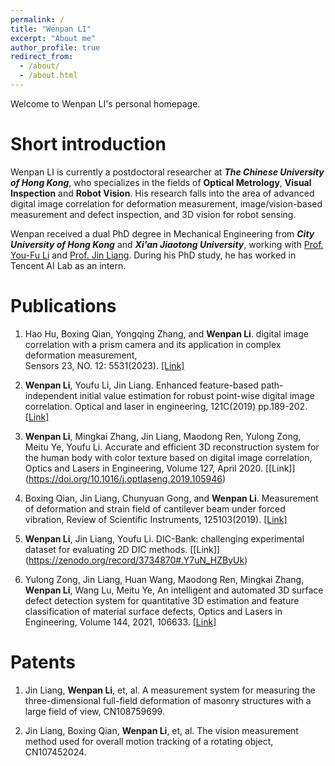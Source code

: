 ```yaml
---
permalink: /
title: "Wenpan LI"
excerpt: "About me"
author_profile: true
redirect_from: 
  - /about/
  - /about.html
---
```

Welcome to Wenpan LI's personal homepage. 

Short introduction
=
Wenpan LI is currently a postdoctoral researcher at ***The Chinese University of Hong Kong***, who specializes in the fields of **Optical Metrology**, **Visual Inspection** and **Robot Vision**. His research falls into the area of advanced digital image correlation for deformation measurement, image/vision-based measurement and defect inspection, and 3D vision for robot sensing.

Wenpan received a dual PhD degree in Mechanical Engineering from ***City University of Hong Kong*** and ***Xi'an Jiaotong University***, working with [Prof. You-Fu Li](https://www.cityu.edu.hk/mne/people/academic-staff/prof-li-you-fu) and [Prof. Jin Liang](https://gr.xjtu.edu.cn/en/web/liangjin/1).  During his PhD study, he has worked in Tencent AI Lab as an intern.

Publications
=
1. Hao Hu, Boxing Qian, Yongqing Zhang, and **Wenpan Li**. digital image correlation with a prism camera and its application in complex deformation measurement,   
   Sensors 23, NO. 12: 5531(2023). [[Link]](https://doi.org/10.3390/s23125531)
 
2. **Wenpan Li**, Youfu Li, Jin Liang. Enhanced feature-based path-independent initial value estimation for robust point-wise digital image correlation. Optical 
   and laser in engineering, 121C(2019) pp.189-202. [[Link]](https://doi.org/10.1016/j.optlaseng.2019.04.016)
  
3. **Wenpan Li**, Mingkai Zhang, Jin Liang, Maodong Ren, Yulong Zong, Meitu Ye, Youfu Li. Accurate and efficient 3D reconstruction system for the human body with 
   color texture based on digital image correlation, Optics and Lasers in Engineering, Volume 127, April 2020. [[Link]]   (https://doi.org/10.1016/j.optlaseng.2019.105946)
  
4. Boxing Qian, Jin Liang, Chunyuan Gong, and **Wenpan Li**. Measurement of deformation and strain field of cantilever beam under forced vibration, Review of 
   Scientific Instruments, 125103(2019). [[Link]](https://doi.org/10.1063/1.5097155)
  
5. **Wenpan Li**, Jin Liang, Youfu Li. DIC-Bank: challenging experimental dataset for evaluating 2D DIC methods. [[Link]]   (https://zenodo.org/record/3734870#.Y7uN_HZByUk)
        
6. Yulong Zong, Jin Liang, Huan Wang, Maodong Ren, Mingkai Zhang, **Wenpan Li**, Wang Lu, Meitu Ye, An intelligent and automated 3D surface defect detection system 
   for quantitative 3D estimation and feature classification of material surface defects, Optics and Lasers in Engineering, Volume 144, 2021, 106633. [[Link]](https://doi.org/10.1016/j.optlaseng.2021.106633)

Patents
=
1. Jin Liang, **Wenpan Li**, et, al. A measurement system for measuring the three-dimensional full-field deformation of masonry structures with a large field of view,      CN108759699.
    
2. Jin Liang, Boxing Qian, **Wenpan Li**, et, al. The vision measurement method used for overall motion tracking of a rotating object, CN107452024.

